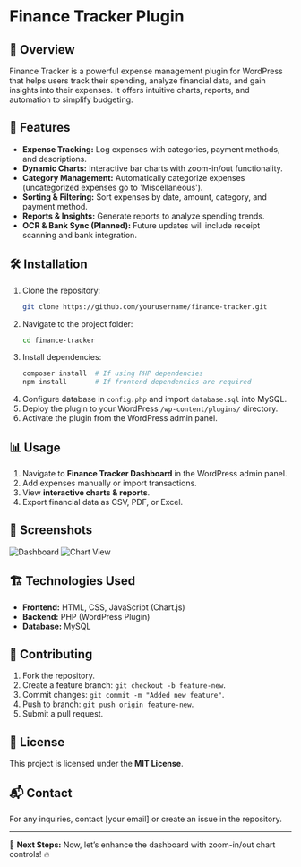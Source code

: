 # Finance Tracker Plugin

## 📌 Overview
Finance Tracker is a powerful expense management plugin for WordPress that helps users track their spending, analyze financial data, and gain insights into their expenses. It offers intuitive charts, reports, and automation to simplify budgeting.

## 🚀 Features
- **Expense Tracking:** Log expenses with categories, payment methods, and descriptions.
- **Dynamic Charts:** Interactive bar charts with zoom-in/out functionality.
- **Category Management:** Automatically categorize expenses (uncategorized expenses go to 'Miscellaneous').
- **Sorting & Filtering:** Sort expenses by date, amount, category, and payment method.
- **Reports & Insights:** Generate reports to analyze spending trends.
- **OCR & Bank Sync (Planned):** Future updates will include receipt scanning and bank integration.

## 🛠️ Installation
1. Clone the repository:
   ```sh
   git clone https://github.com/yourusername/finance-tracker.git
   ```
2. Navigate to the project folder:
   ```sh
   cd finance-tracker
   ```
3. Install dependencies:
   ```sh
   composer install  # If using PHP dependencies
   npm install       # If frontend dependencies are required
   ```
4. Configure database in `config.php` and import `database.sql` into MySQL.
5. Deploy the plugin to your WordPress `/wp-content/plugins/` directory.
6. Activate the plugin from the WordPress admin panel.

## 📊 Usage
1. Navigate to **Finance Tracker Dashboard** in the WordPress admin panel.
2. Add expenses manually or import transactions.
3. View **interactive charts & reports**.
4. Export financial data as CSV, PDF, or Excel.

## 🎨 Screenshots
![Dashboard](assets/dashboard.png)
![Chart View](assets/chart.png)

## 🏗️ Technologies Used
- **Frontend:** HTML, CSS, JavaScript (Chart.js)
- **Backend:** PHP (WordPress Plugin)
- **Database:** MySQL

## 🤝 Contributing
1. Fork the repository.
2. Create a feature branch: `git checkout -b feature-new`.
3. Commit changes: `git commit -m "Added new feature"`.
4. Push to branch: `git push origin feature-new`.
5. Submit a pull request.

## 📜 License
This project is licensed under the **MIT License**.

## 📬 Contact
For any inquiries, contact [your email] or create an issue in the repository.

---

🚀 **Next Steps:** Now, let’s enhance the dashboard with zoom-in/out chart controls! 🔥

